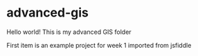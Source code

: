 # advanced-gis

Hello world! This is my advanced GIS folder

First item is an example project for week 1 imported from jsfiddle



